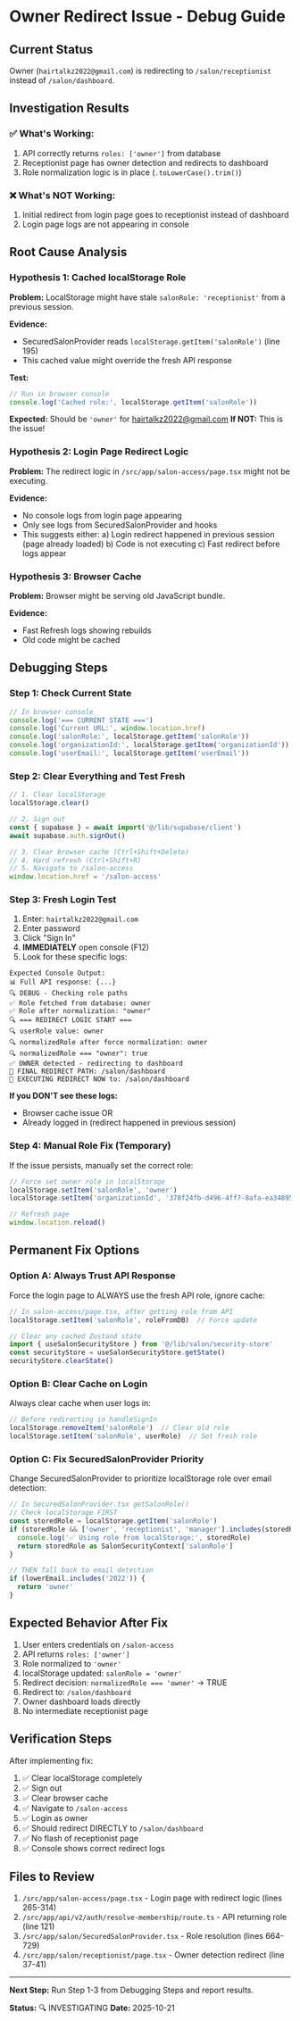# Owner Redirect Issue - Debug Guide

## Current Status
Owner (`hairtalkz2022@gmail.com`) is redirecting to `/salon/receptionist` instead of `/salon/dashboard`.

## Investigation Results

### ✅ What's Working:
1. API correctly returns `roles: ['owner']` from database
2. Receptionist page has owner detection and redirects to dashboard
3. Role normalization logic is in place (`.toLowerCase().trim()`)

### ❌ What's NOT Working:
1. Initial redirect from login page goes to receptionist instead of dashboard
2. Login page logs are not appearing in console

## Root Cause Analysis

### Hypothesis 1: Cached localStorage Role
**Problem:** LocalStorage might have stale `salonRole: 'receptionist'` from a previous session.

**Evidence:**
- SecuredSalonProvider reads `localStorage.getItem('salonRole')` (line 195)
- This cached value might override the fresh API response

**Test:**
```javascript
// Run in browser console
console.log('Cached role:', localStorage.getItem('salonRole'))
```

**Expected:** Should be `'owner'` for hairtalkz2022@gmail.com
**If NOT:** This is the issue!

### Hypothesis 2: Login Page Redirect Logic
**Problem:** The redirect logic in `/src/app/salon-access/page.tsx` might not be executing.

**Evidence:**
- No console logs from login page appearing
- Only see logs from SecuredSalonProvider and hooks
- This suggests either:
  a) Login redirect happened in previous session (page already loaded)
  b) Code is not executing
  c) Fast redirect before logs appear

### Hypothesis 3: Browser Cache
**Problem:** Browser might be serving old JavaScript bundle.

**Evidence:**
- Fast Refresh logs showing rebuilds
- Old code might be cached

## Debugging Steps

### Step 1: Check Current State
```javascript
// In browser console
console.log('=== CURRENT STATE ===')
console.log('Current URL:', window.location.href)
console.log('salonRole:', localStorage.getItem('salonRole'))
console.log('organizationId:', localStorage.getItem('organizationId'))
console.log('userEmail:', localStorage.getItem('userEmail'))
```

### Step 2: Clear Everything and Test Fresh
```javascript
// 1. Clear localStorage
localStorage.clear()

// 2. Sign out
const { supabase } = await import('@/lib/supabase/client')
await supabase.auth.signOut()

// 3. Clear browser cache (Ctrl+Shift+Delete)
// 4. Hard refresh (Ctrl+Shift+R)
// 5. Navigate to /salon-access
window.location.href = '/salon-access'
```

### Step 3: Fresh Login Test
1. Enter: `hairtalkz2022@gmail.com`
2. Enter password
3. Click "Sign In"
4. **IMMEDIATELY** open console (F12)
5. Look for these specific logs:

```
Expected Console Output:
📊 Full API response: {...}
🔍 DEBUG - Checking role paths
✅ Role fetched from database: owner
✅ Role after normalization: "owner"
🔍 === REDIRECT LOGIC START ===
🔍 userRole value: owner
🔍 normalizedRole after force normalization: owner
🔍 normalizedRole === "owner": true
✅ OWNER detected - redirecting to dashboard
🎯 FINAL REDIRECT PATH: /salon/dashboard
🚀 EXECUTING REDIRECT NOW to: /salon/dashboard
```

**If you DON'T see these logs:**
- Browser cache issue OR
- Already logged in (redirect happened in previous session)

### Step 4: Manual Role Fix (Temporary)
If the issue persists, manually set the correct role:

```javascript
// Force set owner role in localStorage
localStorage.setItem('salonRole', 'owner')
localStorage.setItem('organizationId', '378f24fb-d496-4ff7-8afa-ea34895a0eb8')

// Refresh page
window.location.reload()
```

## Permanent Fix Options

### Option A: Always Trust API Response
Force the login page to ALWAYS use the fresh API role, ignore cache:

```typescript
// In salon-access/page.tsx, after getting role from API
localStorage.setItem('salonRole', roleFromDB)  // Force update

// Clear any cached Zustand state
import { useSalonSecurityStore } from '@/lib/salon/security-store'
const securityStore = useSalonSecurityStore.getState()
securityStore.clearState()
```

### Option B: Clear Cache on Login
Always clear cache when user logs in:

```typescript
// Before redirecting in handleSignIn
localStorage.removeItem('salonRole')  // Clear old role
localStorage.setItem('salonRole', userRole)  // Set fresh role
```

### Option C: Fix SecuredSalonProvider Priority
Change SecuredSalonProvider to prioritize localStorage role over email detection:

```typescript
// In SecuredSalonProvider.tsx getSalonRole()
// Check localStorage FIRST
const storedRole = localStorage.getItem('salonRole')
if (storedRole && ['owner', 'receptionist', 'manager'].includes(storedRole)) {
  console.log('✅ Using role from localStorage:', storedRole)
  return storedRole as SalonSecurityContext['salonRole']
}

// THEN fall back to email detection
if (lowerEmail.includes('2022')) {
  return 'owner'
}
```

## Expected Behavior After Fix

1. User enters credentials on `/salon-access`
2. API returns `roles: ['owner']`
3. Role normalized to `'owner'`
4. localStorage updated: `salonRole = 'owner'`
5. Redirect decision: `normalizedRole === 'owner'` → TRUE
6. Redirect to: `/salon/dashboard`
7. Owner dashboard loads directly
8. No intermediate receptionist page

## Verification Steps

After implementing fix:

1. ✅ Clear localStorage completely
2. ✅ Sign out
3. ✅ Clear browser cache
4. ✅ Navigate to `/salon-access`
5. ✅ Login as owner
6. ✅ Should redirect DIRECTLY to `/salon/dashboard`
7. ✅ No flash of receptionist page
8. ✅ Console shows correct redirect logs

## Files to Review

1. `/src/app/salon-access/page.tsx` - Login page with redirect logic (lines 265-314)
2. `/src/app/api/v2/auth/resolve-membership/route.ts` - API returning role (line 121)
3. `/src/app/salon/SecuredSalonProvider.tsx` - Role resolution (lines 664-729)
4. `/src/app/salon/receptionist/page.tsx` - Owner detection redirect (line 37-41)

---

**Next Step:** Run Step 1-3 from Debugging Steps and report results.

**Status:** 🔍 INVESTIGATING
**Date:** 2025-10-21
